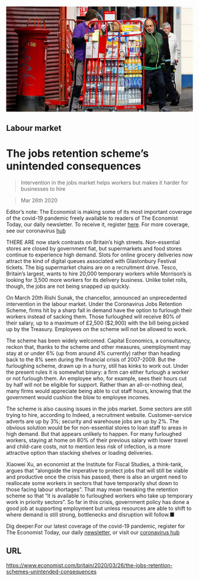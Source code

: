 ![](./images/20200328_BRP002_0.jpg)

## Labour market

# The jobs retention scheme’s unintended consequences

> Intervention in the jobs market helps workers but makes it harder for businesses to hire

> Mar 26th 2020

Editor’s note: The Economist is making some of its most important coverage of the covid-19 pandemic freely available to readers of The Economist Today, our daily newsletter. To receive it, register [here](https://www.economist.com//newslettersignup). For more coverage, see our coronavirus [hub](https://www.economist.com//coronavirus)

THERE ARE now stark contrasts on Britain’s high streets. Non-essential stores are closed by government fiat, but supermarkets and food stores continue to experience high demand. Slots for online grocery deliveries now attract the kind of digital queues associated with Glastonbury Festival tickets. The big supermarket chains are on a recruitment drive. Tesco, Britain’s largest, wants to hire 20,000 temporary workers while Morrison’s is looking for 3,500 more workers for its delivery business. Unlike toilet rolls, though, the jobs are not being snapped up quickly.

On March 20th Rishi Sunak, the chancellor, announced an unprecedented intervention in the labour market. Under the Coronavirus Jobs Retention Scheme, firms hit by a sharp fall in demand have the option to furlough their workers instead of sacking them. Those furloughed will receive 80% of their salary, up to a maximum of £2,500 ($2,900) with the bill being picked up by the Treasury. Employees on the scheme will not be allowed to work.

The scheme has been widely welcomed. Capital Economics, a consultancy, reckon that, thanks to the scheme and other measures, unemployment may stay at or under 6% (up from around 4% currently) rather than heading back to the 8% seen during the financial crisis of 2007-2009. But the furloughing scheme, drawn up in a hurry, still has kinks to work out. Under the present rules it is somewhat binary: a firm can either furlough a worker or not furlough them. An employee who, for example, sees their hours cut by half will not be eligible for support. Rather than an all-or-nothing deal, many firms would appreciate being able to cut staff hours, knowing that the government would cushion the blow to employee incomes.

The scheme is also causing issues in the jobs market. Some sectors are still trying to hire, according to Indeed, a recruitment website. Customer-service adverts are up by 3%; security and warehouse jobs are up by 2%. The obvious solution would be for non-essential stores to loan staff to areas in high demand. But that appears unlikely to happen. For many furloughed workers, staying at home on 80% of their previous salary with lower travel and child-care costs, not to mention less risk of infection, is a more attractive option than stacking shelves or loading deliveries.

Xiaowei Xu, an economist at the Institute for Fiscal Studies, a think-tank, argues that “alongside the imperative to protect jobs that will still be viable and productive once the crisis has passed, there is also an urgent need to reallocate some workers in sectors that have temporarily shut down to those facing labour shortages”. That may mean tweaking the retention scheme so that “it is available to furloughed workers who take up temporary work in priority sectors”. So far in this crisis, government policy has done a good job at supporting employment but unless resources are able to shift to where demand is still strong, bottlenecks and disruption will follow.■

Dig deeper:For our latest coverage of the covid-19 pandemic, register for The Economist Today, our daily [newsletter](https://www.economist.com//newslettersignup), or visit our [coronavirus hub](https://www.economist.com//coronavirus)

## URL

https://www.economist.com/britain/2020/03/26/the-jobs-retention-schemes-unintended-consequences

